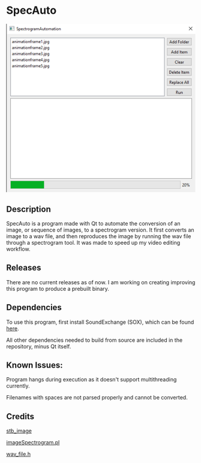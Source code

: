 # SpecAuto

![Preview Image](Screenshot_1.png)

## Description
SpecAuto is a program made with Qt to automate the conversion of an image, or sequence of images, to a spectrogram version. It first converts an image to a wav file, and then reproduces the image by running the wav file through a spectrogram tool. It was made to speed up my video editing workflow.

## Releases
There are no current releases as of now. I am working on creating improving this program to produce a prebuilt binary.

## Dependencies
To use this program, first install SoundExchange (SOX), which can be found [here](https://sourceforge.net/projects/sox/).

All other dependencies needed to build from source are included in the repository, minus Qt itself.

## Known Issues:
Program hangs during execution as it doesn't support multithreading currently.

Filenames with spaces are not parsed properly and cannot be converted.

## Credits
[stb_image](https://github.com/nothings/stb/blob/master/stb_image.h)

[imageSpectrogram.pl](https://github.com/plurSKI/imageSpectrogram/blob/master/imageSpectrogram.pl)

[wav_file.h](https://github.com/Numerix-DSP/wav_file)
